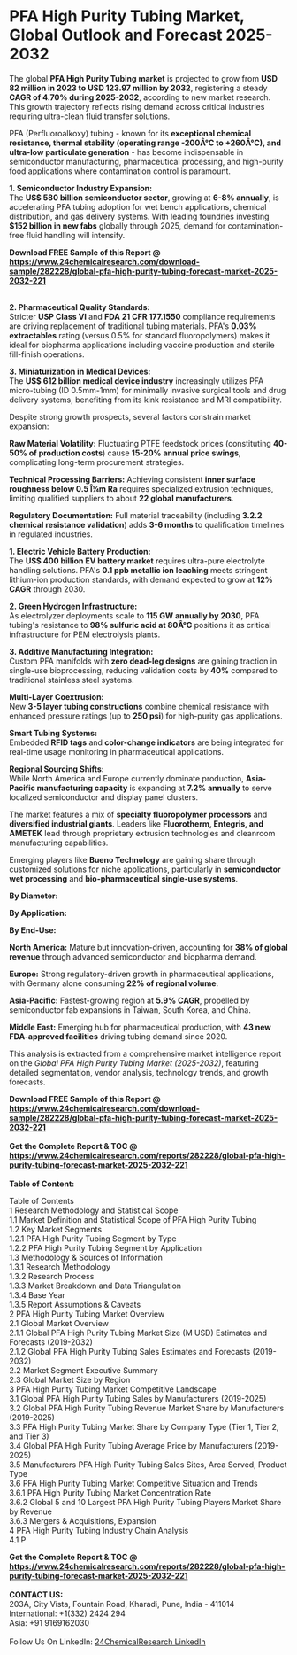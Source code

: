 <h1>PFA High Purity Tubing Market, Global Outlook and Forecast 2025-2032</h1><p>The global <strong>PFA High Purity Tubing market</strong> is projected to grow from <strong>USD 82 million in 2023 to USD 123.97 million by 2032</strong>, registering a steady <strong>CAGR of 4.70% during 2025-2032</strong>, according to new market research. This growth trajectory reflects rising demand across critical industries requiring ultra-clean fluid transfer solutions.</p><p>PFA (Perfluoroalkoxy) tubing - known for its <strong>exceptional chemical resistance, thermal stability (operating range -200Â°C to +260Â°C), and ultra-low particulate generation</strong> - has become indispensable in semiconductor manufacturing, pharmaceutical processing, and high-purity food applications where contamination control is paramount.</p><p><strong>1. Semiconductor Industry Expansion:</strong><br>
The <strong>US$ 580 billion semiconductor sector</strong>, growing at <strong>6-8% annually</strong>, is accelerating PFA tubing adoption for wet bench applications, chemical distribution, and gas delivery systems. With leading foundries investing <strong>$152 billion in new fabs</strong> globally through 2025, demand for contamination-free fluid handling will intensify.</p><div><b>Download FREE Sample of this Report @ 
            <a href="https://www.24chemicalresearch.com/download-sample/282228/global-pfa-high-purity-tubing-forecast-market-2025-2032-221">
            https://www.24chemicalresearch.com/download-sample/282228/global-pfa-high-purity-tubing-forecast-market-2025-2032-221</a></b></div><br><p><strong>2. Pharmaceutical Quality Standards:</strong><br>
Stricter <strong>USP Class VI</strong> and <strong>FDA 21 CFR 177.1550</strong> compliance requirements are driving replacement of traditional tubing materials. PFA's <strong>0.03% extractables</strong> rating (versus 0.5% for standard fluoropolymers) makes it ideal for biopharma applications including vaccine production and sterile fill-finish operations.</p><p><strong>3. Miniaturization in Medical Devices:</strong><br>
The <strong>US$ 612 billion medical device industry</strong> increasingly utilizes PFA micro-tubing (ID 0.5mm-1mm) for minimally invasive surgical tools and drug delivery systems, benefiting from its kink resistance and MRI compatibility.</p><p>Despite strong growth prospects, several factors constrain market expansion:</p><p><strong>Raw Material Volatility:</strong> Fluctuating PTFE feedstock prices (constituting <strong>40-50% of production costs</strong>) cause <strong>15-20% annual price swings</strong>, complicating long-term procurement strategies.</p><p><strong>Technical Processing Barriers:</strong> Achieving consistent <strong>inner surface roughness below 0.5 Î¼m Ra</strong> requires specialized extrusion techniques, limiting qualified suppliers to about <strong>22 global manufacturers</strong>.</p><p><strong>Regulatory Documentation:</strong> Full material traceability (including <strong>3.2.2 chemical resistance validation</strong>) adds <strong>3-6 months</strong> to qualification timelines in regulated industries.</p><p><strong>1. Electric Vehicle Battery Production:</strong><br>
The <strong>US$ 400 billion EV battery market</strong> requires ultra-pure electrolyte handling solutions. PFA's <strong>0.1 ppb metallic ion leaching</strong> meets stringent lithium-ion production standards, with demand expected to grow at <strong>12% CAGR</strong> through 2030.</p><p><strong>2. Green Hydrogen Infrastructure:</strong><br>
As electrolyzer deployments scale to <strong>115 GW annually by 2030</strong>, PFA tubing's resistance to <strong>98% sulfuric acid at 80Â°C</strong> positions it as critical infrastructure for PEM electrolysis plants.</p><p><strong>3. Additive Manufacturing Integration:</strong><br>
Custom PFA manifolds with <strong>zero dead-leg designs</strong> are gaining traction in single-use bioprocessing, reducing validation costs by <strong>40%</strong> compared to traditional stainless steel systems.</p><p><strong>Multi-Layer Coextrusion:</strong><br>
    New <strong>3-5 layer tubing constructions</strong> combine chemical resistance with enhanced pressure ratings (up to <strong>250 psi</strong>) for high-purity gas applications.</p><p><strong>Smart Tubing Systems:</strong><br>
    Embedded <strong>RFID tags</strong> and <strong>color-change indicators</strong> are being integrated for real-time usage monitoring in pharmaceutical applications.</p><p><strong>Regional Sourcing Shifts:</strong><br>
    While North America and Europe currently dominate production, <strong>Asia-Pacific manufacturing capacity</strong> is expanding at <strong>7.2% annually</strong> to serve localized semiconductor and display panel clusters.</p><p>The market features a mix of <strong>specialty fluoropolymer processors</strong> and <strong>diversified industrial giants</strong>. Leaders like <strong>Fluorotherm, Entegris, and AMETEK</strong> lead through proprietary extrusion technologies and cleanroom manufacturing capabilities.</p><p>Emerging players like <strong>Bueno Technology</strong> are gaining share through customized solutions for niche applications, particularly in <strong>semiconductor wet processing</strong> and <strong>bio-pharmaceutical single-use systems</strong>.</p><p><strong>By Diameter:</strong></p><p><strong>By Application:</strong></p><p><strong>By End-Use:</strong></p><p><strong>North America:</strong> Mature but innovation-driven, accounting for <strong>38% of global revenue</strong> through advanced semiconductor and biopharma demand.</p><p><strong>Europe:</strong> Strong regulatory-driven growth in pharmaceutical applications, with Germany alone consuming <strong>22% of regional volume</strong>.</p><p><strong>Asia-Pacific:</strong> Fastest-growing region at <strong>5.9% CAGR</strong>, propelled by semiconductor fab expansions in Taiwan, South Korea, and China.</p><p><strong>Middle East:</strong> Emerging hub for pharmaceutical production, with <strong>43 new FDA-approved facilities</strong> driving tubing demand since 2020.</p><p>This analysis is extracted from a comprehensive market intelligence report on the <em>Global PFA High Purity Tubing Market (2025-2032)</em>, featuring detailed segmentation, vendor analysis, technology trends, and growth forecasts.</p><div><b>Download FREE Sample of this Report @ 
            <a href="https://www.24chemicalresearch.com/download-sample/282228/global-pfa-high-purity-tubing-forecast-market-2025-2032-221">
            https://www.24chemicalresearch.com/download-sample/282228/global-pfa-high-purity-tubing-forecast-market-2025-2032-221</a></b></div><br><div><b>Get the Complete Report & TOC @ 
            <a href="https://www.24chemicalresearch.com/reports/282228/global-pfa-high-purity-tubing-forecast-market-2025-2032-221">
            https://www.24chemicalresearch.com/reports/282228/global-pfa-high-purity-tubing-forecast-market-2025-2032-221</a></b></div><br>
            <b>Table of Content:</b><p>Table of Contents<br />
1 Research Methodology and Statistical Scope<br />
1.1 Market Definition and Statistical Scope of PFA High Purity Tubing<br />
1.2 Key Market Segments<br />
1.2.1 PFA High Purity Tubing Segment by Type<br />
1.2.2 PFA High Purity Tubing Segment by Application<br />
1.3 Methodology & Sources of Information<br />
1.3.1 Research Methodology<br />
1.3.2 Research Process<br />
1.3.3 Market Breakdown and Data Triangulation<br />
1.3.4 Base Year<br />
1.3.5 Report Assumptions & Caveats<br />
2 PFA High Purity Tubing Market Overview<br />
2.1 Global Market Overview<br />
2.1.1 Global PFA High Purity Tubing Market Size (M USD) Estimates and Forecasts (2019-2032)<br />
2.1.2 Global PFA High Purity Tubing Sales Estimates and Forecasts (2019-2032)<br />
2.2 Market Segment Executive Summary<br />
2.3 Global Market Size by Region<br />
3 PFA High Purity Tubing Market Competitive Landscape<br />
3.1 Global PFA High Purity Tubing Sales by Manufacturers (2019-2025)<br />
3.2 Global PFA High Purity Tubing Revenue Market Share by Manufacturers (2019-2025)<br />
3.3 PFA High Purity Tubing Market Share by Company Type (Tier 1, Tier 2, and Tier 3)<br />
3.4 Global PFA High Purity Tubing Average Price by Manufacturers (2019-2025)<br />
3.5 Manufacturers PFA High Purity Tubing Sales Sites, Area Served, Product Type<br />
3.6 PFA High Purity Tubing Market Competitive Situation and Trends<br />
3.6.1 PFA High Purity Tubing Market Concentration Rate<br />
3.6.2 Global 5 and 10 Largest PFA High Purity Tubing Players Market Share by Revenue<br />
3.6.3 Mergers & Acquisitions, Expansion<br />
4 PFA High Purity Tubing Industry Chain Analysis<br />
4.1 P</p><div><b>Get the Complete Report & TOC @ 
            <a href="https://www.24chemicalresearch.com/reports/282228/global-pfa-high-purity-tubing-forecast-market-2025-2032-221">
            https://www.24chemicalresearch.com/reports/282228/global-pfa-high-purity-tubing-forecast-market-2025-2032-221</a></b></div><br><b>CONTACT US:</b><br>
            203A, City Vista, Fountain Road, Kharadi, Pune, India - 411014<br>
            International: +1(332) 2424 294<br>
            Asia: +91 9169162030 <br><br>
            Follow Us On LinkedIn: <a href="https://www.linkedin.com/company/24chemicalresearch/">24ChemicalResearch LinkedIn</a>